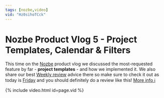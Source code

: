 ```yaml
---
tags: [nozbe,video]
vid: "Hz0sihoTCck"
---
```


# Nozbe Product Vlog 5 - Project Templates, Calendar & Filters

This time on the [Nozbe][n] product vlog we discussed the most-requested feature by far - **project templates** - and how we implemented it. We also share our best [Weekly review](/weekly-review) advice there so make sure to check it out as today is [Friday](https://nozbe.com/friday) and you should definitely do a review like this!
 [More info ℹ️][l]

{% include video.html id=page.vid %}

<!--More-->



[l]: https://nozbe.com/blog/nozbe-product-vlog-templates-calendar/

[n]: https://michael.gratis/nozbe
[np]: https://michael.gratis/nozbepersonal